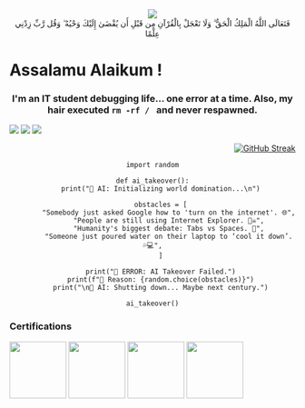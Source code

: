 <div align='center'>
<img src='https://upload.wikimedia.org/wikipedia/commons/7/76/Bismillah.gif'/>
    <div align='center'>فَتَعَالَى اللَّهُ الْمَلِكُ الْحَقُّ ۗ وَلَا تَعْجَلْ بِالْقُرْآنِ مِن قَبْلِ أَن يُقْضَىٰ إِلَيْكَ وَحْيُهُ ۖ وَقُل رَّبِّ زِدْنِي عِلْمًا</div>                           
</div>

# Assalamu Alaikum !   
<div align="center">
    <div align="left">
 </div>
 
### I'm an IT student debugging life… one error at a time. Also, my hair executed ```rm -rf / ``` and never respawned.

<div align="center">
<div align="left">
    
![](https://komarev.com/ghpvc/?username=ANGlTHUB&style=for-the-badge)
    <img src="https://img.shields.io/github/followers/ANGlTHUB?logo=GitHub&style=for-the-badge">
    <img src="https://img.shields.io/badge/Arch_Linux-1793D1?style=for-the-badge&logo=arch-linux&logoColor=white">
    <div align="right">
[![GitHub Streak](https://streak-stats.demolab.com?user=ANGlTHUB&theme=shadow-green&hide_border=true&card_width=350)](https://git.io/streak-stats)
</div>
</div>
</div>


```
import random

def ai_takeover():
    print("🤖 AI: Initializing world domination...\n")
    
    obstacles = [
        "Somebody just asked Google how to 'turn on the internet'. 🌐",
        "People are still using Internet Explorer. 🏴‍☠️",
        "Humanity's biggest debate: Tabs vs Spaces. 🤦",
        "Someone just poured water on their laptop to ‘cool it down’. 💦💻",
    ]

    print("🛑 ERROR: AI Takeover Failed.")
    print(f"📌 Reason: {random.choice(obstacles)}")
    print("\n🤖 AI: Shutting down... Maybe next century.")

ai_takeover()
```
























<div align="left">
    
### Certifications
  <img align="center" src="https://images.credly.com/images/e053125b-ff30-4a16-90cc-8804a306c4b6/MTA-Windows_Operating_System_Fundamentals-600x600.png" height="100" width="100"   />
  <img align="center" src="https://images.credly.com/images/3f36cda2-b4c2-46ba-a6d8-f11219631451/MTA-Security_Fundamentals-600x600.png" height="100" width="100" />
  <img align="center" src="https://images.credly.com/images/7e0874b9-a282-43cc-9e52-a3a1587301fe/image.png" height="100" width="100" />
  <img align="center" src="https://images.credly.com/images/241488f4-9110-41aa-804e-51a8f8ba430d/MTA-Introduction_to_Programming_Using_HTML_and_CSS-600x600.png"height="100" width="100"  />
</div>

